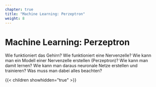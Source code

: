 ```yaml
---
chapter: true
title: "Machine Learning: Perzeptron"
weight: 8
---
```



# Machine Learning: Perzeptron

Wie funktioniert das Gehirn? Wie funktioniert eine Nervenzelle? Wie kann man ein Modell
einer Nervenzelle erstellen (Perzeptron)? Wie kann man damit lernen? Wie kann man daraus
neuronale Netze erstellen und trainieren? Was muss man dabei alles beachten?


{{< children showhidden="true" >}}
